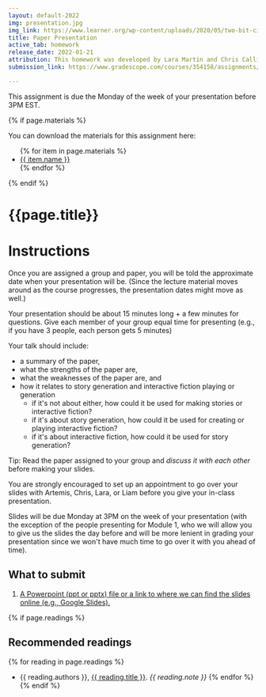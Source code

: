 ```yaml
---
layout: default-2022
img: presentation.jpg
img_link: https://www.learner.org/wp-content/uploads/2020/05/two-bit-circus-lesson-plans-unit-elementary-school-engineering-towers-group-presentation-1298x672.jpg
title: Paper Presentation
active_tab: homework
release_date: 2022-01-21 
attribution: This homework was developed by Lara Martin and Chris Callison-Burch for their Interactive Fiction and Text Generation class (CIS 700-008) which was taught at the University of Pennsylvania in Spring 2022.
submission_link: https://www.gradescope.com/courses/354158/assignments/1782400

---
```


<div class="alert alert-info">
This assignment is due the Monday of the week of your presentation before 3PM EST. 
</div>

{% if page.materials %}
<div class="alert alert-info">
You can download the materials for this assignment here:
<ul>
{% for item in page.materials %}
<li><a href="{{item.url}}">{{ item.name }}</a></li>
{% endfor %}
</ul>
</div>
{% endif %}


{{page.title}}
=============================================================

# Instructions

Once you are assigned a group and paper, you will be told the approximate date when your presentation will be. (Since the lecture material moves around as the course progresses, the presentation dates might move as well.)


Your presentation should be about 15 minutes long + a few minutes for questions. Give each member of your group equal time for presenting (e.g., if you have 3 people, each person gets 5 minutes)

Your talk should include:
- a summary of the paper,
- what the strengths of the paper are,
- what the weaknesses of the paper are, and
- how it relates to story generation and interactive fiction playing or generation
   - if it's not about either, how could it be used for making stories or interactive fiction?
   - if it's about story generation, how could it be used for creating or playing interactive fiction?
   - if it's about interactive fiction, how could it be used for story generation?

Tip: Read the paper assigned to your group and *discuss it with each other* before making your slides.

You are strongly encouraged to set up an appointment to go over your slides with Artemis, Chris, Lara, or Liam before you give your in-class presentation.

Slides will be due Monday at 3PM on the week of your presentation (with the exception of the people presenting for Module 1, who we will allow you to give us the slides the day before and will be more lenient in grading your presentation since we won't have much time to go over it with you ahead of time).


## What to submit

1. <a href="{{page.submission_link}}">A Powerpoint (ppt or pptx) file or a link to where we can find the slides online (e.g., Google Slides).</a>


{% if page.readings %} 
## Recommended readings
{% for reading in page.readings %}
* {{ reading.authors }}, <a href="{{ reading.url }}">{{ reading.title }}</a>.  <i>{{ reading.note }}</i>
{% endfor %}
{% endif %}
